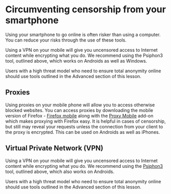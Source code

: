 [Title]: # (Circumventing censorship from your smartphone)
[Difficulty]: # (Beginner)
[Order]: # (9)

# Circumventing censorship from your smartphone

Using your smartphone to go online is often risker than using a computer. You can reduce your risks through the use of these tools.

Using a VPN on your mobile will give you uncensored access to Internet content while encrypting what you do.  We recommend using the Psiphon3 tool, outlined above, which works on Androids as well as Windows.

Users with a high threat model who need to ensure total anonymity online should use tools outlined in the Advanced section of this lesson.

## Proxies

Using proxies on your mobile phone will allow you to access otherwise blocked websites. You can access proxies by downloading the mobile version of Firefox - [Firefox mobile](http://f-droid.org/repository/browse/?fdid=org.mozilla.firefox) along with the [Proxy Mobile](https://guardianproject.info/apps/proxymob-firefox-add-on/) add-on which makes proxying with Firefox easy. It is helpful in cases of censorship, but still may reveal your requests unless the connection from your client to the proxy is encrypted. This can be used on Androids as well as iPhones.

## Virtual Private Network (VPN)

Using a VPN on your mobile will give you uncensored access to Internet content while encrypting what you do.  We recommend using the [Psiphon3](umbrella://lesson/psiphon) tool, outlined above, which also works on Androids. 

Users with a high threat model who need to ensure total anonymity online should use tools outlined in the Advanced section of this lesson.